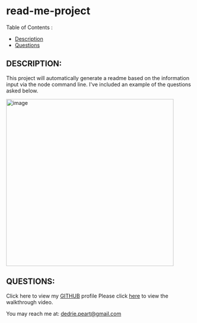 # read-me-project

Table of Contents : 
- [Description](##description)
- [Questions](##questions)

## DESCRIPTION: 

  This project will automatically generate a readme based on the information input via the node command line.
  I've included an example of the questions asked below.
  
  <img width="451" alt="image" src="https://user-images.githubusercontent.com/95439170/156713781-631dd2b9-c16b-4ab8-ad45-e72bbd5ff131.png">

## QUESTIONS:
  Click here to view my [GITHUB](github.com/dedriep) profile 
  Please click [here](https://drive.google.com/file/d/19lApmAcep5Ffmt0rgAXm_q3QsIhXVJSp/view) to view the walkthrough video. 

  You may reach me at: dedrie.peart@gmail.com




  
